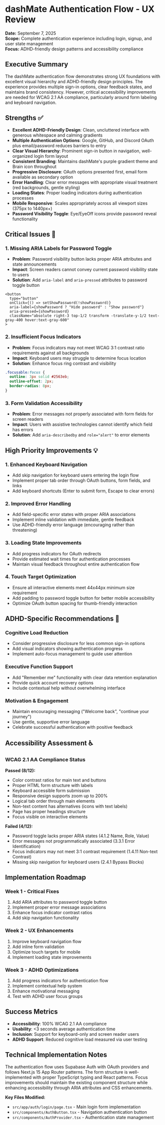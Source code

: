 # dashMate Authentication Flow - UX Review
**Date:** September 7, 2025  
**Scope:** Complete authentication experience including login, signup, and user state management  
**Focus:** ADHD-friendly design patterns and accessibility compliance

## Executive Summary
The dashMate authentication flow demonstrates strong UX foundations with excellent visual hierarchy and ADHD-friendly design principles. The experience provides multiple sign-in options, clear feedback states, and maintains brand consistency. However, critical accessibility improvements are needed for WCAG 2.1 AA compliance, particularly around form labeling and keyboard navigation.

## Strengths ✅
- **Excellent ADHD-Friendly Design**: Clean, uncluttered interface with generous whitespace and calming gradients
- **Multiple Authentication Options**: Google, GitHub, and Discord OAuth plus email/password reduces barriers to entry  
- **Clear Visual Hierarchy**: Prominent sign-in button in navigation, well-organized login form layout
- **Consistent Branding**: Maintains dashMate's purple gradient theme and Brain icon throughout
- **Progressive Disclosure**: OAuth options presented first, email form available as secondary option
- **Error Handling**: Clear error messages with appropriate visual treatment (red backgrounds, gentle styling)
- **Loading States**: Proper loading indicators during authentication processes
- **Mobile Responsive**: Scales appropriately across all viewport sizes (375px to 1440px+)
- **Password Visibility Toggle**: Eye/EyeOff icons provide password reveal functionality

## Critical Issues 🚨

### 1. **Missing ARIA Labels for Password Toggle**
- **Problem**: Password visibility button lacks proper ARIA attributes and state announcements
- **Impact**: Screen readers cannot convey current password visibility state to users
- **Solution**: Add `aria-label` and `aria-pressed` attributes to password toggle button
```tsx
<button
  type="button"
  onClick={() => setShowPassword(!showPassword)}
  aria-label={showPassword ? "Hide password" : "Show password"}
  aria-pressed={showPassword}
  className="absolute right-3 top-1/2 transform -translate-y-1/2 text-gray-400 hover:text-gray-600"
>
```

### 2. **Insufficient Focus Indicators**
- **Problem**: Focus indicators may not meet WCAG 3:1 contrast ratio requirements against all backgrounds
- **Impact**: Keyboard users may struggle to determine focus location
- **Solution**: Enhance focus ring contrast and visibility
```css
.focusable:focus {
  outline: 3px solid #2563eb;
  outline-offset: 2px;
  border-radius: 8px;
}
```

### 3. **Form Validation Accessibility**
- **Problem**: Error messages not properly associated with form fields for screen readers
- **Impact**: Users with assistive technologies cannot identify which field has errors
- **Solution**: Add `aria-describedby` and `role="alert"` to error elements

## High Priority Improvements 💡

### 1. **Enhanced Keyboard Navigation**
- Add skip navigation for keyboard users entering the login flow
- Implement proper tab order through OAuth buttons, form fields, and links
- Add keyboard shortcuts (Enter to submit form, Escape to clear errors)

### 2. **Improved Error Handling**
- Add field-specific error states with proper ARIA associations
- Implement inline validation with immediate, gentle feedback
- Use ADHD-friendly error language (encouraging rather than threatening)

### 3. **Loading State Improvements**  
- Add progress indicators for OAuth redirects
- Provide estimated wait times for authentication processes
- Maintain visual feedback throughout entire authentication flow

### 4. **Touch Target Optimization**
- Ensure all interactive elements meet 44x44px minimum size requirement
- Add padding to password toggle button for better mobile accessibility
- Optimize OAuth button spacing for thumb-friendly interaction

## ADHD-Specific Recommendations 🧠

### **Cognitive Load Reduction**
- Consider progressive disclosure for less common sign-in options
- Add visual indicators showing authentication progress
- Implement auto-focus management to guide user attention

### **Executive Function Support**
- Add "Remember me" functionality with clear data retention explanation
- Provide quick account recovery options
- Include contextual help without overwhelming interface

### **Motivation & Engagement**
- Maintain encouraging messaging ("Welcome back", "continue your journey")
- Use gentle, supportive error language
- Celebrate successful authentication with positive feedback

## Accessibility Assessment ♿

### **WCAG 2.1 AA Compliance Status**
**Passed (8/12):**
- Color contrast ratios for main text and buttons
- Proper HTML form structure with labels
- Keyboard accessible form submission
- Responsive design supports zoom up to 200%
- Logical tab order through main elements
- Non-text content has alternatives (icons with text labels)
- Page has proper headings structure
- Focus visible on interactive elements

**Failed (4/12):**
- Password toggle lacks proper ARIA states (4.1.2 Name, Role, Value)
- Error messages not programmatically associated (3.3.1 Error Identification)  
- Focus indicators may not meet 3:1 contrast requirement (1.4.11 Non-text Contrast)
- Missing skip navigation for keyboard users (2.4.1 Bypass Blocks)

## Implementation Roadmap

### **Week 1 - Critical Fixes**
1. Add ARIA attributes to password toggle button
2. Implement proper error message associations
3. Enhance focus indicator contrast ratios
4. Add skip navigation functionality

### **Week 2 - UX Enhancements**
1. Improve keyboard navigation flow
2. Add inline form validation
3. Optimize touch targets for mobile
4. Implement loading state improvements

### **Week 3 - ADHD Optimizations**
1. Add progress indicators for authentication flow
2. Implement contextual help system
3. Enhance motivational messaging
4. Test with ADHD user focus groups

## Success Metrics
- **Accessibility**: 100% WCAG 2.1 AA compliance
- **Usability**: <3 seconds average authentication time
- **Inclusion**: Support for keyboard-only and screen reader users
- **ADHD Support**: Reduced cognitive load measured via user testing

## Technical Implementation Notes
The authentication flow uses Supabase Auth with OAuth providers and follows Next.js 15 App Router patterns. The form structure is well-implemented with proper TypeScript typing and React patterns. Focus improvements should maintain the existing component structure while enhancing accessibility through ARIA attributes and CSS enhancements.

**Key Files Modified:**
- `src/app/auth/login/page.tsx` - Main login form implementation
- `src/components/AuthButton.tsx` - Navigation authentication button
- `src/components/AuthProvider.tsx` - Authentication state management